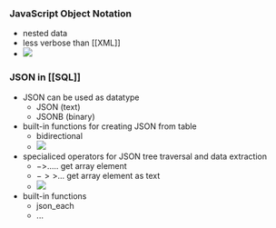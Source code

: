 ### JavaScript Object Notation
+ nested data
+ less verbose than [[XML]]
+ ![](../../z_images/Pasted%20image%2020220412155451.png)

### JSON in [[SQL]]
+ JSON can be used as datatype
	+ JSON (text)
	+ JSONB (binary)
+ built-in functions for creating JSON from table
	+ bidirectional
	+ ![](../../z_images/Pasted%20image%2020220412155732.png)
+ specialiced operators for JSON tree traversal and data extraction
	+ $->$..... get array element
	+ $->>$... get array element as text
	+ ![](../../z_images/Pasted%20image%2020220412155936.png)
+ built-in functions
	+ json_each
	+ ...


